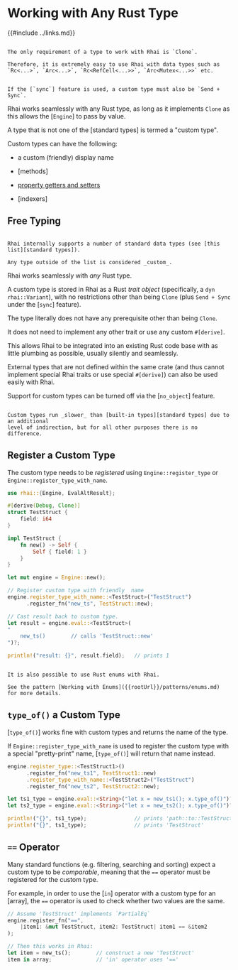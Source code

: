 Working with Any Rust Type
===========================

{{#include ../links.md}}

```admonish tip.side.wide "Tip: Shared types"

The only requirement of a type to work with Rhai is `Clone`.

Therefore, it is extremely easy to use Rhai with data types such as
`Rc<...>`, `Arc<...>`, `Rc<RefCell<...>>`, `Arc<Mutex<...>>` etc.
```

~~~admonish note.side.wide "Under `sync`"

If the [`sync`] feature is used, a custom type must also be `Send + Sync`.
~~~

Rhai works seamlessly with any Rust type, as long as it implements `Clone` as this allows the
[`Engine`] to pass by value.

A type that is not one of the [standard types] is termed a "custom type".

Custom types can have the following:

* a custom (friendly) display name

* [methods]

* [property getters and setters](getters/setters)

* [indexers]


Free Typing
-----------

```admonish question.side.wide "Why \\"Custom\\"?"

Rhai internally supports a number of standard data types (see [this list][standard types]).

Any type outside of the list is considered _custom_.
```

Rhai works seamlessly with _any_ Rust type.

A custom type is stored in Rhai as a Rust _trait object_ (specifically, a `dyn rhai::Variant`),
with no restrictions other than being `Clone` (plus `Send + Sync` under the [`sync`] feature).

The type literally does not have any prerequisite other than being `Clone`.

It does not need to implement any other trait or use any custom `#[derive]`.

This allows Rhai to be integrated into an existing Rust code base with as little plumbing as
possible, usually silently and seamlessly.

External types that are not defined within the same crate (and thus cannot implement special Rhai
traits or use special `#[derive]`) can also be used easily with Rhai.

Support for custom types can be turned off via the [`no_object`] feature.

```admonish warning.small "Custom types are slower"

Custom types run _slower_ than [built-in types][standard types] due to an additional
level of indirection, but for all other purposes there is no difference.
```


Register a Custom Type
----------------------

The custom type needs to be _registered_ using `Engine::register_type` or
`Engine::register_type_with_name`.

```rust
use rhai::{Engine, EvalAltResult};

#[derive(Debug, Clone)]
struct TestStruct {
    field: i64
}

impl TestStruct {
    fn new() -> Self {
        Self { field: 1 }
    }
}

let mut engine = Engine::new();

// Register custom type with friendly  name
engine.register_type_with_name::<TestStruct>("TestStruct")
      .register_fn("new_ts", TestStruct::new);

// Cast result back to custom type.
let result = engine.eval::<TestStruct>(
"
    new_ts()        // calls 'TestStruct::new'
")?;

println!("result: {}", result.field);   // prints 1

```

```admonish tip.small "Tip: Working with enums"

It is also possible to use Rust enums with Rhai.

See the pattern [Working with Enums]({{rootUrl}}/patterns/enums.md) for more details.
```


`type_of()` a Custom Type
-------------------------

[`type_of()`] works fine with custom types and returns the name of the type.

If `Engine::register_type_with_name` is used to register the custom type with a special
"pretty-print" name, [`type_of()`] will return that name instead.

```rust
engine.register_type::<TestStruct1>()
      .register_fn("new_ts1", TestStruct1::new)
      .register_type_with_name::<TestStruct2>("TestStruct")
      .register_fn("new_ts2", TestStruct2::new);

let ts1_type = engine.eval::<String>("let x = new_ts1(); x.type_of()")?;
let ts2_type = engine.eval::<String>("let x = new_ts2(); x.type_of()")?;

println!("{}", ts1_type);               // prints 'path::to::TestStruct'
println!("{}", ts1_type);               // prints 'TestStruct'
```


`==` Operator
-------------

Many standard functions (e.g. filtering, searching and sorting) expect a custom type to be
_comparable_, meaning that the `==` operator must be registered for the custom type.

For example, in order to use the [`in`] operator with a custom type for an [array],
the `==` operator is used to check whether two values are the same.

```rust
// Assume 'TestStruct' implements `PartialEq`
engine.register_fn("==",
    |item1: &mut TestStruct, item2: TestStruct| item1 == &item2
);

// Then this works in Rhai:
let item = new_ts();        // construct a new 'TestStruct'
item in array;              // 'in' operator uses '=='
```

